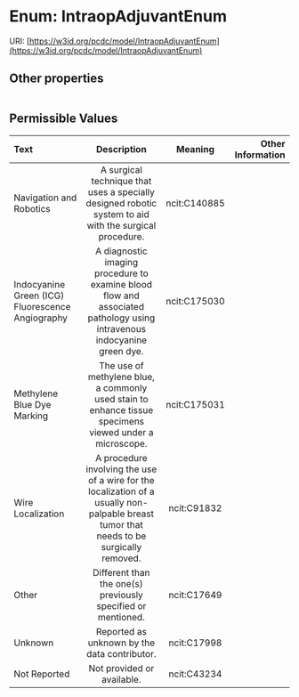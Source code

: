 
# Enum: IntraopAdjuvantEnum




URI: [https://w3id.org/pcdc/model/IntraopAdjuvantEnum](https://w3id.org/pcdc/model/IntraopAdjuvantEnum)


## Other properties

|  |  |  |
| --- | --- | --- |

## Permissible Values

| Text | Description | Meaning | Other Information |
| :--- | :---: | :---: | ---: |
| Navigation and Robotics | A surgical technique that uses a specially designed robotic system to aid with the surgical procedure. | ncit:C140885 |  |
| Indocyanine Green (ICG) Fluorescence Angiography | A diagnostic imaging procedure to examine blood flow and associated pathology using intravenous indocyanine green dye. | ncit:C175030 |  |
| Methylene Blue Dye Marking | The use of methylene blue, a commonly used stain to enhance tissue specimens viewed under a microscope. | ncit:C175031 |  |
| Wire Localization | A procedure involving the use of a wire for the localization of a usually non-palpable breast tumor that needs to be surgically removed. | ncit:C91832 |  |
| Other | Different than the one(s) previously specified or mentioned. | ncit:C17649 |  |
| Unknown | Reported as unknown by the data contributor. | ncit:C17998 |  |
| Not Reported | Not provided or available. | ncit:C43234 |  |

